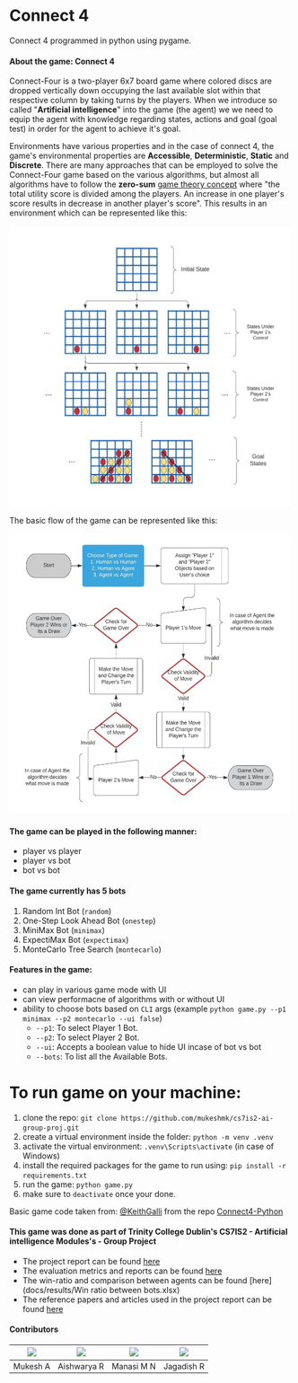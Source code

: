 # Connect 4 
Connect 4 programmed in python using pygame.

#### About the game: Connect 4
Connect-Four is a two-player 6x7 board game where colored discs are dropped vertically down occupying the last available slot within that respective column by taking turns by the players. When we introduce so called "**Artificial intelligence**" into the game (the agent) we we need to equip the agent with knowledge regarding states, actions and goal (goal test) in order for the agent to achieve it's goal. 

Environments have various properties and in the case of connect 4, the game's environmental properties are **Accessible**, **Deterministic**, **Static** and **Discrete**. There are many approaches that can be employed to solve the Connect-Four game based on the various algorithms, but almost all algorithms have to follow the **zero-sum** [game theory concept](https://en.wikipedia.org/wiki/Zero-sum_game) where "the total utility score is divided among the players. An increase in one player's score results in decrease in another player's score". This results in an environment which can be represented like this:

<img src="docs/image/Connect 4 - State Action.jpeg" height="500" width="500">

The basic flow of the game can be represented like this:

<img src="docs/image/Connect 4 Game Flow.jpeg" height="500" width="500">

#### The game can be played in the following manner:
* player vs player 
* player vs bot
* bot vs bot

#### The game currently has 5 bots 
1. Random Int Bot (`random`)
2. One-Step Look Ahead Bot (`onestep`)
3. MiniMax Bot (`minimax`)
4. ExpectiMax Bot (`expectimax`)
5. MonteCarlo Tree Search (`montecarlo`)

#### Features in the game:
- can play in various game mode with UI 
- can view performacne of algorithms with or without UI
- ability to choose bots based on `CLI` args
(example `python game.py --p1 minimax --p2 montecarlo --ui false`)
    - `--p1`: To select Player 1 Bot.
    - `--p2`: To select Player 2 Bot.
    - `--ui`: Accepts a boolean value to hide UI incase of bot vs bot
    - `--bots`: To list all the Available Bots.

# To run game on your machine:
1. clone the repo: `git clone https://github.com/mukeshmk/cs7is2-ai-group-proj.git`
2. create a virtual environment inside the folder: `python -m venv .venv`
3. activate the virtual environment: `.venv\Scripts\activate` (in case of Windows)
4. install the required packages for the game to run using: `pip install -r requirements.txt`
5. run the game: `python game.py`
6. make sure to `deactivate` once your done.

Basic game code taken from: [@KeithGalli](https://github.com/KeithGalli) from the repo [Connect4-Python](https://github.com/KeithGalli/Connect4-Python)

#### This game was done as part of Trinity College Dublin's CS7IS2 - Artificial intelligence Modules's - Group Project
* The project report can be found [here](docs/FIRSTNAME_LASTNAME_CS7IS2_2019_Final_Report_tex.pdf)
* The evaluation metrics and reports can be found [here](docs/results/Evaluation.xlsx)
* The win-ratio and comparison between agents can be found [here](docs/results/Win ratio between bots.xlsx)
* The reference papers and articles used in the project report can be found [here](docs/references/)

#### Contributors
 [![](https://github.com/mukeshmk.png?size=50)](https://github.com/mukeshmk) | [![](https://github.com/Aishwarya2345.png?size=50)](https://github.com/Aishwarya2345) | [![](https://github.com/Manasimohan.png?size=50)](https://github.com/Manasimohan) | [![](https://github.com/jagadishr12.png?size=50)](https://github.com/jagadishr12) 
 --- | --- | --- | --- 
 Mukesh A | Aishwarya R | Manasi M N | Jagadish R
